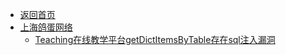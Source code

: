 - [返回首页](/)
- [上海鸽蛋网络](上海鸽蛋网络/)
  - [Teaching在线教学平台getDictItemsByTable存在sql注入漏洞](上海鸽蛋网络/Teaching在线教学平台getDictItemsByTable存在sql注入漏洞.md)
